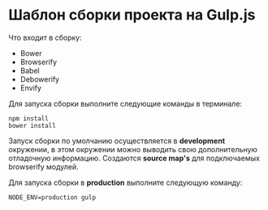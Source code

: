 # Шаблон сборки проекта на Gulp.js

Что входит в сборку:
* Bower
* Browserify
* Babel
* Debowerify
* Envify

Для запуска сборки выполните следующие команды в терминале:

```
npm install
bower install
```

Запуск сборки по умолчанию осуществляется в **development** окружении, в этом окружении можно выводить свою дополнительную отладочную информацию. 
Создаются **source map's** для подключаемых browserify модулей.

Для запуска сборки в **production** выполните следующую команду:

```
NODE_ENV=production gulp
```
